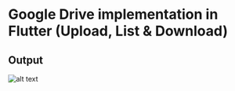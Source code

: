 # Google Drive implementation in Flutter (Upload, List & Download)



## Output
![alt text](https://raw.githubusercontent.com/myvsparth/flutter_gdrive/master/1.gif)

